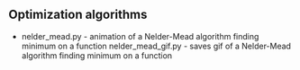 ## Optimization algorithms
- nelder_mead.py - animation of a Nelder-Mead algorithm finding minimum on a function
 nelder_mead_gif.py - saves gif of a Nelder-Mead algorithm finding minimum on a function
